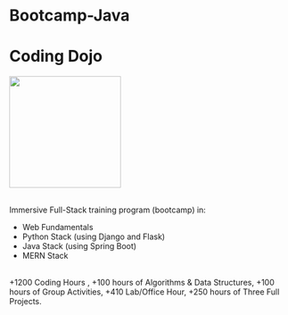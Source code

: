 # Bootcamp-Java

# Coding Dojo 

<img width="200" alt=" " src="https://user-images.githubusercontent.com/76398557/131226947-00f96d01-6b3a-43ea-9a74-be32e04781ac.png">


&nbsp; <br>
Immersive Full-Stack training program (bootcamp) in:
- Web Fundamentals
- Python Stack (using Django and Flask)
- Java Stack (using Spring Boot)
- MERN Stack
<br>
+1200 Coding Hours , +100 hours of Algorithms & Data Structures, +100 hours of Group Activities, +410 Lab/Office Hour, +250 hours of Three Full Projects.
